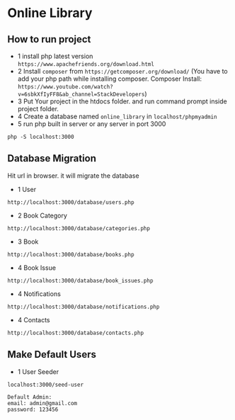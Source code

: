# Online Library

## How to run project

- 1 install php latest version
  ``https://www.apachefriends.org/download.html``
- 2 Install `composer` from `https://getcomposer.org/download/` (You have to add your php path while installing composer. Composer Install: `https://www.youtube.com/watch?v=6sbkXfIyFF8&ab_channel=StackDevelopers`)
- 3 Put Your project in the htdocs folder. and run command prompt inside project folder.
- 4 Create a database named `online_library` in `localhost/phpmyadmin`
- 5 run php built in server or any server in port 3000
```
php -S localhost:3000
```


## Database Migration
Hit url in browser. it will migrate the database
- 1 User
```
http://localhost:3000/database/users.php
```

- 2 Book Category
```
http://localhost:3000/database/categories.php
```

- 3 Book
```
http://localhost:3000/database/books.php
```

- 4 Book Issue
```
http://localhost:3000/database/book_issues.php
```

- 4 Notifications
```
http://localhost:3000/database/notifications.php
```

- 4 Contacts
```
http://localhost:3000/database/contacts.php
```

## Make Default Users
- 1 User Seeder
```
localhost:3000/seed-user
```
```
Default Admin:
email: admin@gmail.com
password: 123456
```
